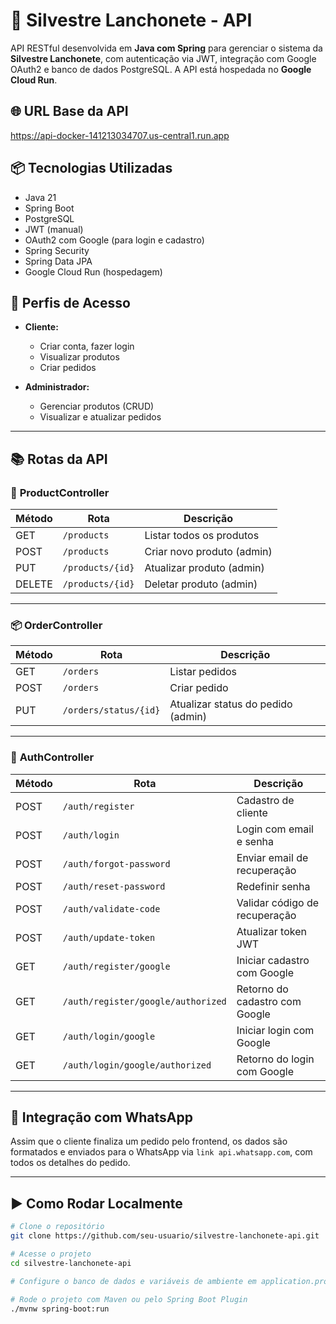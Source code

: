 # 🥪 Silvestre Lanchonete - API

API RESTful desenvolvida em **Java com Spring** para gerenciar o sistema da **Silvestre Lanchonete**, com autenticação via JWT, integração com Google OAuth2 e banco de dados PostgreSQL. A API está hospedada no **Google Cloud Run**.

## 🌐 URL Base da API

https://api-docker-141213034707.us-central1.run.app

## 📦 Tecnologias Utilizadas

- Java 21
- Spring Boot
- PostgreSQL
- JWT (manual)
- OAuth2 com Google (para login e cadastro)
- Spring Security
- Spring Data JPA
- Google Cloud Run (hospedagem)

## 👥 Perfis de Acesso

- **Cliente:**
    - Criar conta, fazer login
    - Visualizar produtos
    - Criar pedidos

- **Administrador:**
    - Gerenciar produtos (CRUD)
    - Visualizar e atualizar pedidos

---

## 📚 Rotas da API

### 🛒 **ProductController**

| Método | Rota              | Descrição                  |
|--------|-------------------|----------------------------|
| GET    | `/products`       | Listar todos os produtos   |
| POST   | `/products`       | Criar novo produto (admin) |
| PUT    | `/products/{id}`  | Atualizar produto (admin)  |
| DELETE | `/products/{id}`  | Deletar produto (admin)    |

---

### 📦 **OrderController**

| Método | Rota                      | Descrição                |
|--------|---------------------------|--------------------------|
| GET    | `/orders`                 | Listar pedidos           |
| POST   | `/orders`                 | Criar pedido    |
| PUT    | `/orders/status/{id}`     | Atualizar status do pedido (admin)|

---

### 🔐 **AuthController**

| Método | Rota                                | Descrição                                |
|--------|-------------------------------------|------------------------------------------|
| POST   | `/auth/register`                    | Cadastro de cliente                      |
| POST   | `/auth/login`                       | Login com email e senha                  |
| POST   | `/auth/forgot-password`             | Enviar email de recuperação              |
| POST   | `/auth/reset-password`              | Redefinir senha                          |
| POST   | `/auth/validate-code`               | Validar código de recuperação            |
| POST   | `/auth/update-token`                | Atualizar token JWT                      |
| GET    | `/auth/register/google`             | Iniciar cadastro com Google              |
| GET    | `/auth/register/google/authorized`  | Retorno do cadastro com Google           |
| GET    | `/auth/login/google`                | Iniciar login com Google                 |
| GET    | `/auth/login/google/authorized`     | Retorno do login com Google              |

---

## 📲 Integração com WhatsApp

Assim que o cliente finaliza um pedido pelo frontend, os dados são formatados e enviados para o WhatsApp via `link api.whatsapp.com`, com todos os detalhes do pedido.

---

## ▶️ Como Rodar Localmente

```bash
# Clone o repositório
git clone https://github.com/seu-usuario/silvestre-lanchonete-api.git

# Acesse o projeto
cd silvestre-lanchonete-api

# Configure o banco de dados e variáveis de ambiente em application.properties ou application.yml

# Rode o projeto com Maven ou pelo Spring Boot Plugin
./mvnw spring-boot:run